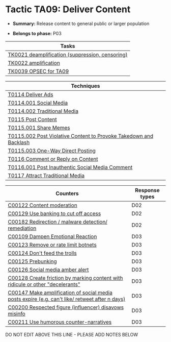 # Tactic TA09: Deliver Content

* **Summary:** Release content to general public or larger population

* **Belongs to phase:** P03



| Tasks |
| ----- |
| [TK0021 deamplification (suppression, censoring)](../../generated_pages/tasks/TK0021.md) |
| [TK0022 amplification](../../generated_pages/tasks/TK0022.md) |
| [TK0039 OPSEC for TA09](../../generated_pages/tasks/TK0039.md) |



| Techniques |
| ---------- |
| [T0114 Deliver Ads](../../generated_pages/techniques/T0114.md) |
| [T0114.001 Social Media](../../generated_pages/techniques/T0114.001.md) |
| [T0114.002 Traditional Media](../../generated_pages/techniques/T0114.002.md) |
| [T0115 Post Content](../../generated_pages/techniques/T0115.md) |
| [T0115.001 Share Memes](../../generated_pages/techniques/T0115.001.md) |
| [T0115.002 Post Violative Content to Provoke Takedown and Backlash](../../generated_pages/techniques/T0115.002.md) |
| [T0115.003 One-Way Direct Posting](../../generated_pages/techniques/T0115.003.md) |
| [T0116 Comment or Reply on Content](../../generated_pages/techniques/T0116.md) |
| [T0116.001 Post Inauthentic Social Media Comment](../../generated_pages/techniques/T0116.001.md) |
| [T0117 Attract Traditional Media](../../generated_pages/techniques/T0117.md) |



| Counters | Response types |
| -------- | -------------- |
| [C00122 Content moderation](../../generated_pages/counters/C00122.md) | D02 |
| [C00129 Use banking to cut off access](../../generated_pages/counters/C00129.md) | D02 |
| [C00182 Redirection / malware detection/ remediation](../../generated_pages/counters/C00182.md) | D02 |
| [C00109 Dampen Emotional Reaction](../../generated_pages/counters/C00109.md) | D03 |
| [C00123 Remove or rate limit botnets](../../generated_pages/counters/C00123.md) | D03 |
| [C00124 Don't feed the trolls](../../generated_pages/counters/C00124.md) | D03 |
| [C00125 Prebunking](../../generated_pages/counters/C00125.md) | D03 |
| [C00126 Social media amber alert](../../generated_pages/counters/C00126.md) | D03 |
| [C00128 Create friction by marking content with ridicule or other "decelerants"](../../generated_pages/counters/C00128.md) | D03 |
| [C00147 Make amplification of social media posts expire (e.g. can't like/ retweet after n days)](../../generated_pages/counters/C00147.md) | D03 |
| [C00200 Respected figure (influencer) disavows misinfo](../../generated_pages/counters/C00200.md) | D03 |
| [C00211 Use humorous counter-narratives](../../generated_pages/counters/C00211.md) | D03 |


DO NOT EDIT ABOVE THIS LINE - PLEASE ADD NOTES BELOW